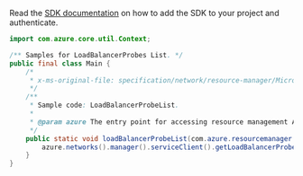 Read the [SDK documentation](https://github.com/Azure/azure-sdk-for-java/blob/azure-resourcemanager_2.12.0/sdk/resourcemanager/azure-resourcemanager/README.md) on how to add the SDK to your project and authenticate.

```java
import com.azure.core.util.Context;

/** Samples for LoadBalancerProbes List. */
public final class Main {
    /*
     * x-ms-original-file: specification/network/resource-manager/Microsoft.Network/stable/2021-05-01/examples/LoadBalancerProbeList.json
     */
    /**
     * Sample code: LoadBalancerProbeList.
     *
     * @param azure The entry point for accessing resource management APIs in Azure.
     */
    public static void loadBalancerProbeList(com.azure.resourcemanager.AzureResourceManager azure) {
        azure.networks().manager().serviceClient().getLoadBalancerProbes().list("testrg", "lb", Context.NONE);
    }
}
```

